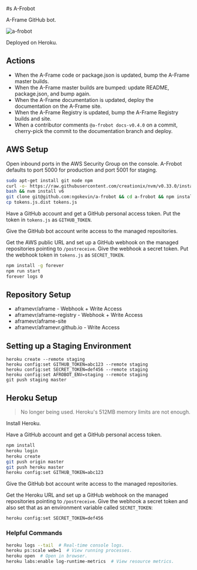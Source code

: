 #s A-Frobot

A-Frame GitHub bot.

![a-frobot](https://avatars0.githubusercontent.com/u/24716791?v=3&s=460)

Deployed on Heroku.

## Actions

- When the A-Frame code or package.json is updated, bump the A-Frame master builds.
- When the A-Frame master builds are bumped: update README, package.json, and bump again.
- When the A-Frame documentation is updated, deploy the documentation on the A-Frame site.
- When the A-Frame Registry is updated, bump the A-Frame Registry builds and site.
- When a contributor comments `@a-frobot docs-v0.4.0` on a commit, cherry-pick
  the commit to the documentation branch and deploy.

## AWS Setup

Open inbound ports in the AWS Security Group on the console. A-Frobot defaults
to port 5000 for production and port 5001 for staging.

```sh
sudo apt-get install git node npm
curl -o- https://raw.githubusercontent.com/creationix/nvm/v0.33.0/install.sh | bash
bash && nvm install v6
git clone git@github.com:ngokevin/a-frobot && cd a-frobot && npm install
cp tokens.js.dist tokens.js
```

Have a GitHub account and get a GitHub personal access token. Put the token
in `tokens.js` as `GITHUB_TOKEN`.

Give the GitHub bot account write access to the managed repositories.

Get the AWS public URL and set up a GitHub webhook on the managed repositories
pointing to `/postreceive`. Give the webhook a secret token. Put the webhook
token in `tokens.js` as `SECRET_TOKEN`.

```sh
npm install -g forever
npm run start
forever logs 0
```

## Repository Setup

- aframevr/aframe - Webhook + Write Access
- aframevr/aframe-registry - Webhook + Write Access
- aframevr/aframe-site
- aframevr/aframevr.github.io - Write Access

## Setting up a Staging Environment

```
heroku create --remote staging
heroku config:set GITHUB_TOKEN=abc123 --remote staging
heroku config:set SECRET_TOKEN=def456 --remote staging
heroku config:set AFROBOT_ENV=staging --remote staging
git push staging master
```

## Heroku Setup

> No longer being used. Heroku's 512MB memory limits are not enough.

Install Heroku.

Have a GitHub account and get a GitHub personal access token.

```sh
npm install
heroku login
heroku create
git push origin master
git push heroku master
heroku config:set GITHUB_TOKEN=abc123
```

Give the GitHub bot account write access to the managed repositories.

Get the Heroku URL and set up a GitHub webhook on the managed repositories
pointing to `/postreceive`. Give the webhook a secret token and also set that
as an environment variable called `SECRET_TOKEN`:

```
heroku config:set SECRET_TOKEN=def456
```

### Helpful Commands

```sh
heroku logs --tail  # Real-time console logs.
heroku ps:scale web=1  # View running processes.
heroku open  # Open in browser.
heroku labs:enable log-runtime-metrics  # View resource metrics.
```

